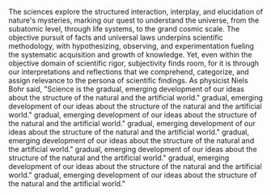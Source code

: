 
The sciences explore the structured interaction, interplay, and elucidation of nature's mysteries, marking our quest to understand the universe, from the subatomic level, through life systems, to the grand cosmic scale. The objective pursuit of facts and universal laws underpins scientific methodology, with hypothesizing, observing, and experimentation fueling the systematic acquisition and growth of knowledge. Yet, even within the objective domain of scientific rigor, subjectivity finds room, for it is through our interpretations and reflections that we comprehend, categorize, and assign relevance to the persona of scientific findings. As physicist Niels Bohr said, "Science is the gradual, emerging development of our ideas about the structure of the natural and the artificial world." gradual, emerging development of our ideas about the structure of the natural and the artificial world." gradual, emerging development of our ideas about the structure of the natural and the artificial world." gradual, emerging development of our ideas about the structure of the natural and the artificial world." gradual, emerging development of our ideas about the structure of the natural and the artificial world." gradual, emerging development of our ideas about the structure of the natural and the artificial world." gradual, emerging development of our ideas about the structure of the natural and the artificial world." gradual, emerging development of our ideas about the structure of the natural and the artificial world."

